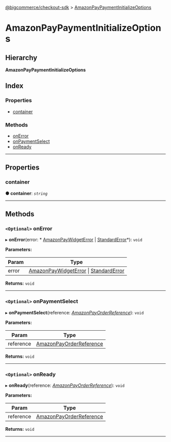 [@bigcommerce/checkout-sdk](../README.md) > [AmazonPayPaymentInitializeOptions](../interfaces/amazonpaypaymentinitializeoptions.md)

# AmazonPayPaymentInitializeOptions

## Hierarchy

**AmazonPayPaymentInitializeOptions**

## Index

### Properties

* [container](amazonpaypaymentinitializeoptions.md#container)

### Methods

* [onError](amazonpaypaymentinitializeoptions.md#onerror)
* [onPaymentSelect](amazonpaypaymentinitializeoptions.md#onpaymentselect)
* [onReady](amazonpaypaymentinitializeoptions.md#onready)

---

## Properties

<a id="container"></a>

###  container

**● container**: *`string`*

___

## Methods

<a id="onerror"></a>

### `<Optional>` onError

▸ **onError**(error: * [AmazonPayWidgetError](amazonpaywidgeterror.md) &#124; [StandardError](../classes/standarderror.md)*): `void`

**Parameters:**

| Param | Type |
| ------ | ------ |
| error |  [AmazonPayWidgetError](amazonpaywidgeterror.md) &#124; [StandardError](../classes/standarderror.md)|

**Returns:** `void`

___
<a id="onpaymentselect"></a>

### `<Optional>` onPaymentSelect

▸ **onPaymentSelect**(reference: *[AmazonPayOrderReference](amazonpayorderreference.md)*): `void`

**Parameters:**

| Param | Type |
| ------ | ------ |
| reference | [AmazonPayOrderReference](amazonpayorderreference.md) |

**Returns:** `void`

___
<a id="onready"></a>

### `<Optional>` onReady

▸ **onReady**(reference: *[AmazonPayOrderReference](amazonpayorderreference.md)*): `void`

**Parameters:**

| Param | Type |
| ------ | ------ |
| reference | [AmazonPayOrderReference](amazonpayorderreference.md) |

**Returns:** `void`

___

